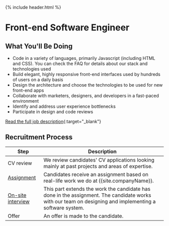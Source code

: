 {% include header.html %} 

# Front-end Software Engineer

## What You'll Be Doing 

- Code in a variety of languages, primarily Javascript (including HTML and CSS). You can check the FAQ for details about our stack and technologies used
- Build elegant, highly responsive front-end interfaces used by hundreds of users on a daily basis
- Design the architecture and choose the technologies to be used for new front-end apps
- Collaborate with marketers, designers, and developers in a fast-paced environment
- Identify and address user experience bottlenecks
- Participate in design and code reviews

[Read the full job description](https://avocarrot.workable.com/j/A2B2D97B9F){:target="_blank"}

## Recruitment Process

| Step | Description |
|---|---|
| CV review | We review candidates' CV applications looking mainly at past projects and areas of expertise. |
| [Assignment](bidder-management-exercise/assignment.md) | Candidates receive an assignment based on real-life work we do at {{site.companyName}}. |
| [On-site interview](bidder-management-exercise/on-site.md) | This part extends the work the candidate has done in the assignment. The candidate works with our team on designing and implementing a software system. |
| Offer | An offer is made to the candidate. |
